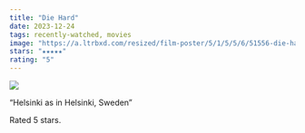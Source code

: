 ```yaml
---
title: "Die Hard"
date: 2023-12-24
tags: recently-watched, movies
image: "https://a.ltrbxd.com/resized/film-poster/5/1/5/5/6/51556-die-hard-0-600-0-900-crop.jpg?v=e24e92754d"
stars: "★★★★★"
rating: "5"
---
```


<div class="letterboxd-movie-data-content">
   <p><img src="https://a.ltrbxd.com/resized/film-poster/5/1/5/5/6/51556-die-hard-0-600-0-900-crop.jpg?v=e24e92754d"/></p> <p>“Helsinki as in Helsinki, Sweden”</p> 
  <p>Rated 5 stars.<p>
  <div class="float-clear"></div>
</div>